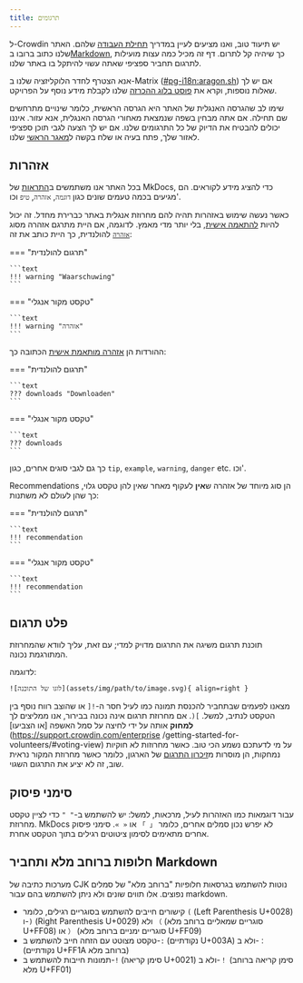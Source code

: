 ```yaml
---
title: תרגומים
---
```


ל-Crowdin יש תיעוד טוב, ואנו מציעים לעיין במדריך [תחילת העבודה](https://support.crowdin.com/crowdin-intro/) שלהם. האתר שלנו כתוב ברובו ב[Markdown](https://en.wikipedia.org/wiki/Markdown), כך שיהיה קל לתרום. דף זה מכיל כמה עצות מועילות לתרגום תחביר ספציפי שאתה עשוי להיתקל בו באתר שלנו.

אנא הצטרף לחדר הלוקליזציה שלנו ב-Matrix ([#pg-i18n:aragon.sh](https://matrix.to/#/%23pg-i18n:aragon.sh)) אם יש לך שאלות נוספות, וקרא את [פוסט בלוג ההכרזה](https://blog.privacyguides.org/2023/02/26/i18n-announcement/) שלנו לקבלת מידע נוסף על הפרויקט.

שימו לב שהגרסה האנגלית של האתר היא הגרסה הראשית, כלומר שינויים מתרחשים שם תחילה. אם אתה מבחין בשפה שנמצאת מאחורי הגרסה האנגלית, אנא עזור. איננו יכולים להבטיח את הדיוק של כל התרגומים שלנו. אם יש לך הצעה לגבי תוכן ספציפי לאזור שלך, פתח בעיה או שלח בקשה ל[מאגר הראשי](https://github.com/privacyguides/privacyguides.org) שלנו.

## אזהרות

בכל האתר אנו משתמשים ב[התראות](https://squidfunk.github.io/mkdocs-material/reference/admonitions/#usage) של MkDocs, כדי להציג מידע לקוראים. הם מגיעים בכמה טעמים שונים כגון `דוגמה`, `אזהרה`, `טיפ` וכו'.

כאשר נעשה שימוש באזהרות תהיה להם מחרוזת אנגלית באתר כברירת מחדל. זה יכול להיות [להתאמה אישית](https://squidfunk.github.io/mkdocs-material/reference/admonitions/#changing-the-title), בלי יותר מדי מאמץ. לדוגמה, אם היית מתרגם אזהרה מסוג [`אזהרה`](https://squidfunk.github.io/mkdocs-material/reference/admonitions/#type:warning) להולנדית, כך היית כותב את זה:

=== "תרגום להולנדית"

    ```text
    !!! warning "Waarschuwing"
    ```

=== "טקסט מקור אנגלי"

    ```text
    !!! warning "אזהרה"
    ```

ההורדות הן [אזהרה מותאמת אישית](https://squidfunk.github.io/mkdocs-material/reference/admonitions/#custom-admonitions) הכתובה כך:

=== "תרגום להולנדית"

    ```text
    ??? downloads "Downloaden"
    ```

=== "טקסט מקור אנגלי"

    ```text
    ??? downloads
    ```

כך גם לגבי סוגים אחרים, כגון `tip`, `example`, `warning`, `danger` etc. וכו'.

Recommendations הן סוג מיוחד של אזהרה ש**אין** לעקוף מאחר שאין להן טקסט גלוי, כך שהן לעולם לא משתנות:

=== "תרגום להולנדית"

    ```text
    !!! recommendation
    ```

=== "טקסט מקור אנגלי"

    ```text
    !!! recommendation
    ```

## פלט תרגום

תוכנת תרגום משיגה את התרגום מדויק למדי; עם זאת, עליך לוודא שהמחרוזת המתורגמת נכונה.

לדוגמה:

```text
![לוגו של התוכנה](assets/img/path/to/image.svg){ align=right }
```

מצאנו לפעמים שבתחביר להכנסת תמונה כמו לעיל חסר ה-`![` או שהוצב רווח נוסף בין הטקסט לנתיב, למשל. `](`. אם מחרוזת תרגום אינה נכונה בבירור, אנו ממליצים לך **למחוק** אותה על ידי לחיצה על סמל האשפה [או הצביעו](https://support.crowdin.com/enterprise /getting-started-for-volunteers/#voting-view) על מי לדעתכם נשמע הכי טוב. כאשר מחרוזות לא חוקיות נמחקות, הן מוסרות מ[זיכרון התרגום](https://support.crowdin.com/enterprise/translation-memory) של הארגון, כלומר כאשר מחרוזת המקור נראית שוב, זה לא יציע את התרגום השגוי.

## סימני פיסוק

עבור דוגמאות כמו האזהרות לעיל, מרכאות, למשל: יש להשתמש ב-`" "` כדי לציין טקסט מחרוזת. MkDocs לא יפרש נכון סמלים אחרים, כלומר `「 」` או `« »`. סימני פיסוק אחרים מתאימים לסימון ציטוטים רגילים בתוך הטקסט אחרת.

## חלופות ברוחב מלא ותחביר Markdown

מערכות כתיבה של CJK נוטות להשתמש בגרסאות חלופיות "ברוחב מלא" של סמלים נפוצים. אלו תווים שונים ולא ניתן להשתמש בהם עבור markdown.

- קישורים חייבים להשתמש בסוגריים רגילים, כלומר `(` (Left Parenthesis U+0028) ו-`)` (Right Parenthesis U+0029) ולא `（` (סוגריים שמאליים ברוחב מלא U+FF08) או `）` (סוגריים ימניים ברוחב מלא U+FF09)
- טקסט מצוטט עם הזחה חייב להשתמש ב-`:` (נקודתיים U+003A) ולא ב-`：` (נקודתיים U+FF1A ברוחב מלא)
- תמונות חייבות להשתמש ב-`!` (סימן קריאה U+0021) ולא ב-`！` (סימן קריאה ברוחב מלא U+FF01) 
